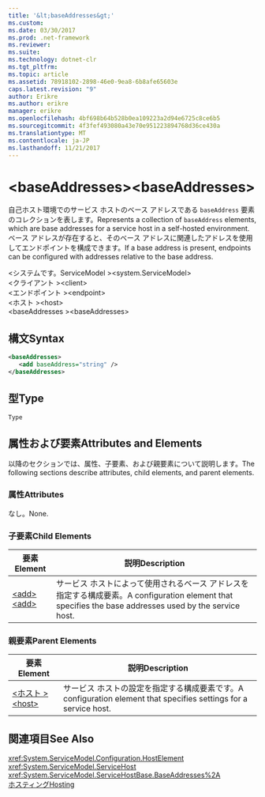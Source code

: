 ```yaml
---
title: '&lt;baseAddresses&gt;'
ms.custom: 
ms.date: 03/30/2017
ms.prod: .net-framework
ms.reviewer: 
ms.suite: 
ms.technology: dotnet-clr
ms.tgt_pltfrm: 
ms.topic: article
ms.assetid: 78918102-2898-46e0-9ea8-6b8afe65603e
caps.latest.revision: "9"
author: Erikre
ms.author: erikre
manager: erikre
ms.openlocfilehash: 4bf698b64b528b0ea109223a2d94e6725c8ce6b5
ms.sourcegitcommit: 4f3fef493080a43e70e951223894768d36ce430a
ms.translationtype: MT
ms.contentlocale: ja-JP
ms.lasthandoff: 11/21/2017
---
```

# <a name="ltbaseaddressesgt"></a><span data-ttu-id="4d028-102">&lt;baseAddresses&gt;</span><span class="sxs-lookup"><span data-stu-id="4d028-102">&lt;baseAddresses&gt;</span></span>
<span data-ttu-id="4d028-103">自己ホスト環境でのサービス ホストのベース アドレスである `baseAddress` 要素のコレクションを表します。</span><span class="sxs-lookup"><span data-stu-id="4d028-103">Represents a collection of `baseAddress` elements, which are base addresses for a service host in a self-hosted environment.</span></span> <span data-ttu-id="4d028-104">ベース アドレスが存在すると、そのベース アドレスに関連したアドレスを使用してエンドポイントを構成できます。</span><span class="sxs-lookup"><span data-stu-id="4d028-104">If a base address is present, endpoints can be configured with addresses relative to the base address.</span></span>  
  
 <span data-ttu-id="4d028-105">\<システムです。ServiceModel ></span><span class="sxs-lookup"><span data-stu-id="4d028-105">\<system.ServiceModel></span></span>  
<span data-ttu-id="4d028-106">\<クライアント ></span><span class="sxs-lookup"><span data-stu-id="4d028-106">\<client></span></span>  
<span data-ttu-id="4d028-107">\<エンドポイント ></span><span class="sxs-lookup"><span data-stu-id="4d028-107">\<endpoint></span></span>  
<span data-ttu-id="4d028-108">\<ホスト ></span><span class="sxs-lookup"><span data-stu-id="4d028-108">\<host></span></span>  
<span data-ttu-id="4d028-109">\<baseAddresses ></span><span class="sxs-lookup"><span data-stu-id="4d028-109">\<baseAddresses></span></span>  
  
## <a name="syntax"></a><span data-ttu-id="4d028-110">構文</span><span class="sxs-lookup"><span data-stu-id="4d028-110">Syntax</span></span>  
  
```xml  
<baseAddresses>  
   <add baseAddress="string" />  
</baseAddresses>  
```  
  
## <a name="type"></a><span data-ttu-id="4d028-111">型</span><span class="sxs-lookup"><span data-stu-id="4d028-111">Type</span></span>  
 `Type`  
  
## <a name="attributes-and-elements"></a><span data-ttu-id="4d028-112">属性および要素</span><span class="sxs-lookup"><span data-stu-id="4d028-112">Attributes and Elements</span></span>  
 <span data-ttu-id="4d028-113">以降のセクションでは、属性、子要素、および親要素について説明します。</span><span class="sxs-lookup"><span data-stu-id="4d028-113">The following sections describe attributes, child elements, and parent elements.</span></span>  
  
### <a name="attributes"></a><span data-ttu-id="4d028-114">属性</span><span class="sxs-lookup"><span data-stu-id="4d028-114">Attributes</span></span>  
 <span data-ttu-id="4d028-115">なし。</span><span class="sxs-lookup"><span data-stu-id="4d028-115">None.</span></span>  
  
### <a name="child-elements"></a><span data-ttu-id="4d028-116">子要素</span><span class="sxs-lookup"><span data-stu-id="4d028-116">Child Elements</span></span>  
  
|<span data-ttu-id="4d028-117">要素</span><span class="sxs-lookup"><span data-stu-id="4d028-117">Element</span></span>|<span data-ttu-id="4d028-118">説明</span><span class="sxs-lookup"><span data-stu-id="4d028-118">Description</span></span>|  
|-------------|-----------------|  
|[<span data-ttu-id="4d028-119">\<add></span><span class="sxs-lookup"><span data-stu-id="4d028-119">\<add></span></span>](../../../../../docs/framework/configure-apps/file-schema/wcf/add-of-baseaddresses.md)|<span data-ttu-id="4d028-120">サービス ホストによって使用されるベース アドレスを指定する構成要素。</span><span class="sxs-lookup"><span data-stu-id="4d028-120">A configuration element that specifies the base addresses used by the service host.</span></span>|  
  
### <a name="parent-elements"></a><span data-ttu-id="4d028-121">親要素</span><span class="sxs-lookup"><span data-stu-id="4d028-121">Parent Elements</span></span>  
  
|<span data-ttu-id="4d028-122">要素</span><span class="sxs-lookup"><span data-stu-id="4d028-122">Element</span></span>|<span data-ttu-id="4d028-123">説明</span><span class="sxs-lookup"><span data-stu-id="4d028-123">Description</span></span>|  
|-------------|-----------------|  
|[<span data-ttu-id="4d028-124">\<ホスト ></span><span class="sxs-lookup"><span data-stu-id="4d028-124">\<host></span></span>](../../../../../docs/framework/configure-apps/file-schema/wcf/host.md)|<span data-ttu-id="4d028-125">サービス ホストの設定を指定する構成要素です。</span><span class="sxs-lookup"><span data-stu-id="4d028-125">A configuration element that specifies settings for a service host.</span></span>|  
  
## <a name="see-also"></a><span data-ttu-id="4d028-126">関連項目</span><span class="sxs-lookup"><span data-stu-id="4d028-126">See Also</span></span>  
 <xref:System.ServiceModel.Configuration.HostElement>  
 <xref:System.ServiceModel.ServiceHost>  
 <xref:System.ServiceModel.ServiceHostBase.BaseAddresses%2A>  
 [<span data-ttu-id="4d028-127">ホスティング</span><span class="sxs-lookup"><span data-stu-id="4d028-127">Hosting</span></span>](../../../../../docs/framework/wcf/feature-details/hosting.md)
